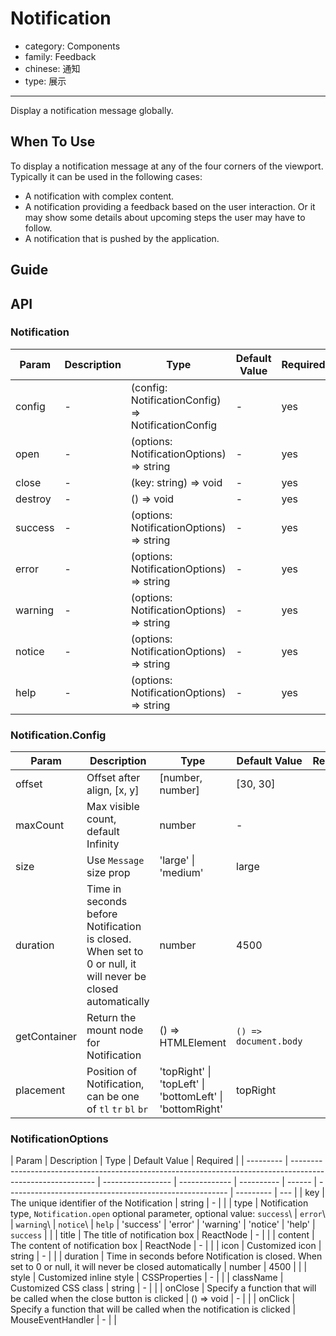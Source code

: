 # Notification

-   category: Components
-   family: Feedback
-   chinese: 通知
-   type: 展示

---

Display a notification message globally.

## When To Use

To display a notification message at any of the four corners of the viewport. Typically it can be used in the following cases:

-   A notification with complex content.
-   A notification providing a feedback based on the user interaction. Or it may show some details about upcoming steps the user may have to follow.
-   A notification that is pushed by the application.

## Guide

## API

### Notification

| Param   | Description | Type                                               | Default Value | Required |
| ------- | ----------- | -------------------------------------------------- | ------------- | -------- |
| config  | -           | (config: NotificationConfig) => NotificationConfig | -             | yes      |
| open    | -           | (options: NotificationOptions) => string           | -             | yes      |
| close   | -           | (key: string) => void                              | -             | yes      |
| destroy | -           | () => void                                         | -             | yes      |
| success | -           | (options: NotificationOptions) => string           | -             | yes      |
| error   | -           | (options: NotificationOptions) => string           | -             | yes      |
| warning | -           | (options: NotificationOptions) => string           | -             | yes      |
| notice  | -           | (options: NotificationOptions) => string           | -             | yes      |
| help    | -           | (options: NotificationOptions) => string           | -             | yes      |

### Notification.Config

| Param        | Description                                                                                                 | Type                                                     | Default Value         | Required |
| ------------ | ----------------------------------------------------------------------------------------------------------- | -------------------------------------------------------- | --------------------- | -------- |
| offset       | Offset after align, [x, y]                                                                                  | [number, number]                                         | [30, 30]              |          |
| maxCount     | Max visible count, default Infinity                                                                         | number                                                   | -                     |          |
| size         | Use `Message` size prop                                                                                     | 'large' \| 'medium'                                      | large                 |          |
| duration     | Time in seconds before Notification is closed. When set to 0 or null, it will never be closed automatically | number                                                   | 4500                  |          |
| getContainer | Return the mount node for Notification                                                                      | () => HTMLElement                                        | `() => document.body` |          |
| placement    | Position of Notification, can be one of `tl` `tr` `bl` `br`                                                 | 'topRight' \| 'topLeft' \| 'bottomLeft' \| 'bottomRight' | topRight              |          |

### NotificationOptions

| Param     | Description                                                                                                 | Type              | Default Value | Required   |
| --------- | ----------------------------------------------------------------------------------------------------------- | ----------------- | ------------- | ---------- | ------ | ------------------------------------------------------- | --------- | --- |
| key       | The unique identifier of the Notification                                                                   | string            | -             |            |
| type      | Notification type, `Notification.open` optional parameter, optional value: `success`\\                      | `error`\\         | `warning`\\   | `notice`\\ | `help` | 'success' \| 'error' \| 'warning' \| 'notice' \| 'help' | `success` |     |
| title     | The title of notification box                                                                               | ReactNode         | -             |            |
| content   | The content of notification box                                                                             | ReactNode         | -             |            |
| icon      | Customized icon                                                                                             | string            | -             |            |
| duration  | Time in seconds before Notification is closed. When set to 0 or null, it will never be closed automatically | number            | 4500          |            |
| style     | Customized inline style                                                                                     | CSSProperties     | -             |            |
| className | Customized CSS class                                                                                        | string            | -             |            |
| onClose   | Specify a function that will be called when the close button is clicked                                     | () => void        | -             |            |
| onClick   | Specify a function that will be called when the notification is clicked                                     | MouseEventHandler | -             |            |
